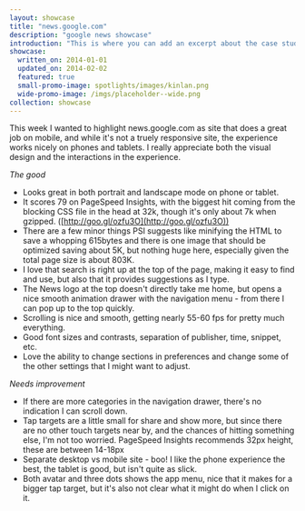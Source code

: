 ```yaml
---
layout: showcase
title: "news.google.com"
description: "google news showcase"
introduction: "This is where you can add an excerpt about the case study."
showcase:
  written_on: 2014-01-01
  updated_on: 2014-02-02
  featured: true
  small-promo-image: spotlights/images/kinlan.png
  wide-promo-image: /imgs/placeholder--wide.png
collection: showcase
---
```


This week I wanted to highlight news.google.com as site that does a great job on
mobile, and while it's not a truely responsive site, the experience works nicely
on phones and tablets.  I really appreciate both the visual design and the
interactions in the experience.

*The good*

* Looks great in both portrait and landscape mode on phone or tablet.
* It scores 79 on PageSpeed Insights, with the biggest hit coming from the
blocking CSS file in the head at 32k, though it's only about 7k when gzipped.
([http://goo.gl/ozfu3O](http://goo.gl/ozfu3O))
* There are a few minor things PSI suggests like minifying the HTML to save a
whopping 615bytes and there is one image that should be optimized saving about
5K, but nothing huge here, especially given the total page size is about 803K.
* I love that search is right up at the top of the page, making it easy to find
and use, but also that it provides suggestions as I type.
* The News logo at the top doesn't directly take me home, but opens a nice
smooth animation drawer with the navigation menu - from there I can pop up to
the top quickly.
* Scrolling is nice and smooth, getting nearly 55-60 fps for pretty much
everything.
* Good font sizes and contrasts, separation of publisher, time, snippet, etc.
* Love the ability to change sections in preferences and change some of the
other settings that I might want to adjust.

*Needs improvement*

* If there are more categories in the navigation drawer, there's no indication I
can scroll down.
* Tap targets are a little small for share and show more, but since there are no
other touch targets near by, and the chances of hitting something else, I'm not
too worried. PageSpeed Insights recommends 32px height, these are between
14-18px
* Separate desktop vs mobile site - boo! I like the phone experience the best,
the tablet is good, but isn't quite as slick.
* Both avatar and three dots shows the app menu, nice that it makes for a bigger
tap target, but it's also not clear what it might do when I click on it.

